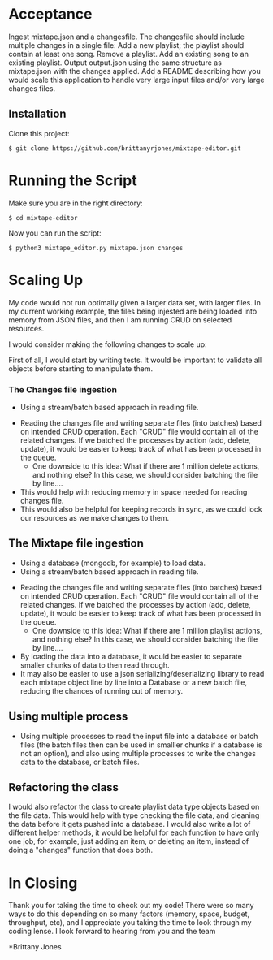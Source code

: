 # Acceptance

Ingest mixtape.json and a changesfile. The changesfile should include multiple changes in a single file: Add a new playlist; the playlist should contain at least one song. Remove a playlist. Add an existing song to an existing playlist. Output output.json using the same structure as mixtape.json with the changes applied. Add a README describing how you would scale this application to handle very large input files and/or very large changes files.


## Installation

Clone this project:
```
$ git clone https://github.com/brittanyrjones/mixtape-editor.git
```

 # Running the Script

Make sure you are in the right directory:
```
$ cd mixtape-editor
```

Now you can run the script:
```
$ python3 mixtape_editor.py mixtape.json changes
```
 
 
 # Scaling Up
 
 My code would not run optimally given a larger data set, with larger files. 
 In my current working example, the files being injested are being loaded into memory from
 JSON files, and then I am running CRUD on selected resources. 

I would consider making the following changes to scale up:

First of all, I would start by writing tests. It would be important to validate all objects before starting to manipulate them. 

### The Changes file ingestion 
 * Using a stream/batch based approach in reading file. 
 - Reading the changes file and writing separate files (into batches) based on intended CRUD operation. Each "CRUD" file would contain all of the related changes. If we batched the processes by action (add, delete, update), it would be easier to keep track of what has been processed in the queue.
    * One downside to this idea: What if there are 1 million delete actions, and nothing else? In this case, we should consider batching the file by line....
 - This would help with reducing memory in space needed for reading changes file. 
 - This would also be helpful for keeping records in sync, as we could lock our resources as we make changes to them.
 
 ## The Mixtape file ingestion
 * Using a database (mongodb, for example) to load data.
 * Using a stream/batch based approach in reading file. 
 - Reading the changes file and writing separate files (into batches) based on intended CRUD operation. Each "CRUD" file would contain all of the related changes. If we batched the processes by action (add, delete, update), it would be easier to keep track of what has been processed in the queue.
    * One downside to this idea: What if there are 1 million playlist actions, and nothing else? In this case, we should consider batching the file by line....
 - By loading the data into a database, it would be easier to separate smaller chunks of data to then read through.
 - It may also be easier to use a json serializing/deserializing library to read each mixtape object line by line into a Database or a new batch file, reducing the chances of running out of memory.

 ## Using multiple process 
 * Using multiple processes to read the input file into a database or batch files (the batch files then can be used in smalller chunks if a database is not an option), and also using multiple processes to write
 the changes data to the database, or batch files. 
 
 ## Refactoring the class
 I would also refactor the class to create playlist data type objects based on the file data. This would help
 with type checking the file data, and cleaning the data before it gets pushed into a database. I would also
 write a lot of different helper methods, it would be helpful for each function to have only one job, for example, 
 just adding an item, or deleting an item, instead of doing a "changes" function that does both. 
 
 # In Closing
Thank you for taking the time to check out my code! There were so many ways to do this depending on
so many factors (memory, space, budget, throughput, etc), and I appreciate you
taking the time to look through my coding lense. I look forward to hearing from you and the team 
 
*Brittany Jones